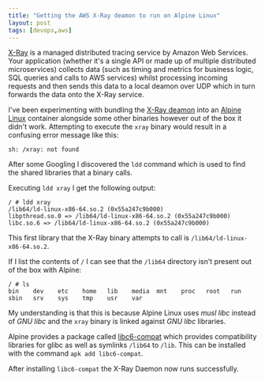 ```yaml
---
title: "Getting the AWS X-Ray deamon to run on Alpine Linux"
layout: post
tags: [devops,aws]
---
```


[X-Ray](https://aws.amazon.com/xray/) is a managed distributed tracing service by Amazon Web Services. Your application (whether it's a single API or made up of multiple distributed microservices) collects data (such as timing and metrics for business logic, SQL queries and calls to AWS services) whilst processing incoming requests and then sends this data to a local deamon over UDP which in turn forwards the data onto the X-Ray service.

I've been experimenting with bundling the [X-Ray deamon](http://docs.aws.amazon.com/xray/latest/devguide/xray-daemon.html) into an [Alpine Linux](https://alpinelinux.org/) container alongside some other binaries however out of the box it didn't work. Attempting to execute the `xray` binary would result in a confusing error message like this:

```
sh: /xray: not found
```

After some Googling I discovered the `ldd` command which is used to find the shared libraries that a binary calls.

Executing `ldd xray` I get the following output:

```
/ # ldd xray
/lib64/ld-linux-x86-64.so.2 (0x55a247c9b000)
libpthread.so.0 => /lib64/ld-linux-x86-64.so.2 (0x55a247c9b000)
libc.so.6 => /lib64/ld-linux-x86-64.so.2 (0x55a247c9b000)
```

This first library that the X-Ray binary attempts to call is `/lib64/ld-linux-x86-64.so.2`.

If I list the contents of `/` I can see that the `/lib64` directory isn't present out of the box with Alpine:

```
/ # ls
bin    dev    etc    home   lib    media  mnt    proc   root   run    sbin   srv    sys    tmp    usr    var
```

My understanding is that this is because Alpine Linux uses _musl libc_ instead of _GNU libc_ and the `xray` binary is linked against _GNU libc_ libraries.

Alpine provides a package called [libc6-compat](https://pkgs.alpinelinux.org/package/edge/main/x86/libc6-compat) which provides compatibility libraries for glibc as well as symlinks `/lib64` to `/lib`. This can be installed with the command `apk add libc6-compat`.

After installing `libc6-compat` the X-Ray Daemon now runs successfully.
